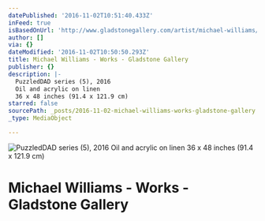 ```yaml
---
datePublished: '2016-11-02T10:51:40.433Z'
inFeed: true
isBasedOnUrl: 'http://www.gladstonegallery.com/artist/michael-williams/work#&panel1-3'
author: []
via: {}
dateModified: '2016-11-02T10:50:50.293Z'
title: Michael Williams - Works - Gladstone Gallery
publisher: {}
description: |-
  PuzzledDAD series (5), 2016
  Oil and acrylic on linen
  36 x 48 inches (91.4 x 121.9 cm)
starred: false
sourcePath: _posts/2016-11-02-michael-williams-works-gladstone-gallery.md
_type: MediaObject

---
```

![PuzzledDAD series (5), 2016
Oil and acrylic on linen
36 x 48 inches (91.4 x 121.9 cm)](https://imgflo.herokuapp.com/graph/2b2431f8e7ba7b0/430863495dd28b098793e8487f567d4d/croprotate.jpg?cropheight=420&cropwidth=584&degrees=0&input=https%3A%2F%2Fthe-grid-user-content.s3-us-west-2.amazonaws.com%2Ffb5d3c06-0dcb-4719-8eb8-995be6560727.jpg&x=24&y=0)

# Michael Williams - Works - Gladstone Gallery